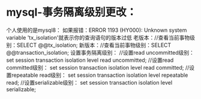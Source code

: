 # mysql-事务隔离级别更改：
  个人使用的是mysql8：
    如果报错：ERROR 1193 (HY000): Unknown system variable 'tx_isolation'就表示你的查询语句的版本过低
    老版本：//查看当前事物级别：SELECT @@tx_isolation;
    新版本：//查看当前事物级别：SELECT @@transaction_isolation;
  设置事务隔离级别：
    //设置read uncommitted级别：
    set session transaction isolation level read uncommitted;
    //设置read committed级别：
    set session transaction isolation level read committed;
    //设置repeatable read级别：
    set session transaction isolation level repeatable read;
    //设置serializable级别：
    set session transaction isolation level serializable;
